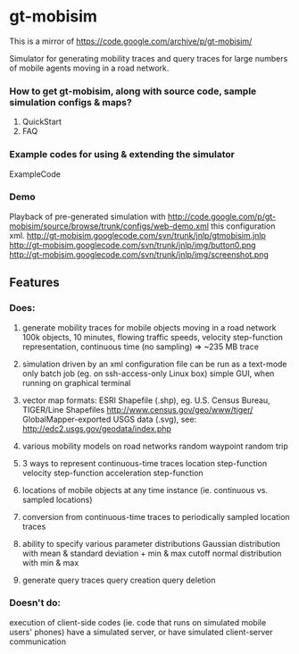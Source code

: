 # gt-mobisim

This is a mirror of https://code.google.com/archive/p/gt-mobisim/

Simulator for generating mobility traces and query traces for large numbers of mobile agents moving in a road network.

### How to get gt-mobisim, along with source code, sample simulation configs & maps?

1. QuickStart
2. FAQ

### Example codes for using & extending the simulator

ExampleCode

### Demo

Playback of pre-generated simulation with http://code.google.com/p/gt-mobisim/source/browse/trunk/configs/web-demo.xml this configuration xml.
http://gt-mobisim.googlecode.com/svn/trunk/jnlp/gtmobisim.jnlp
http://gt-mobisim.googlecode.com/svn/trunk/jnlp/img/button0.png
http://gt-mobisim.googlecode.com/svn/trunk/jnlp/img/screenshot.png

## Features

### Does:

1. generate mobility traces for mobile objects moving in a road network
    100k objects, 10 minutes, flowing traffic speeds, velocity step-function representation, continuous time (no sampling) => ~235 MB trace

2. simulation driven by an xml configuration file
    can be run as a text-mode only batch job (eg. on ssh-access-only Linux box)
    simple GUI, when running on graphical terminal

3. vector map formats:
    ESRI Shapefile (.shp), eg. U.S. Census Bureau, TIGER/Line Shapefiles http://www.census.gov/geo/www/tiger/
    GlobalMapper-exported USGS data (.svg), see: http://edc2.usgs.gov/geodata/index.php 

4. various mobility models on road networks
    random waypoint
    random trip

5. 3 ways to represent continuous-time traces
    location step-function
    velocity step-function
    acceleration step-function

6. locations of mobile objects at any time instance (ie. continuous vs. sampled locations)

7. conversion from continuous-time traces to periodically sampled location traces

8. ability to specify various parameter distributions
    Gaussian distribution with mean & standard deviation + min & max cutoff
    normal distribution with min & max

9. generate query traces
    query creation
    query deletion

### Doesn't do:

execution of client-side codes (ie. code that runs on simulated mobile users' phones)
have a simulated server, or have simulated client-server communication
